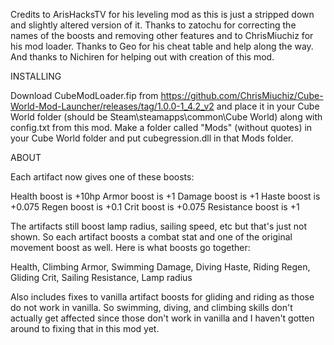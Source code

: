Credits to ArisHacksTV for his leveling mod as this is just a stripped down and slightly altered version of it. Thanks to zatochu for correcting the names of the boosts and removing other features and to ChrisMiuchiz for his mod loader. Thanks to Geo for his cheat table and help along the way. And thanks to Nichiren for helping out with creation of this mod.

INSTALLING

Download CubeModLoader.fip from https://github.com/ChrisMiuchiz/Cube-World-Mod-Launcher/releases/tag/1.0.0-1_4.2_v2 and place it in your Cube World folder (should be Steam\steamapps\common\Cube World) along with config.txt from this mod. Make a folder called "Mods" (without quotes) in your Cube World folder and put cubegression.dll in that Mods folder.

ABOUT

Each artifact now gives one of these boosts:

Health boost is +10hp
Armor boost is +1
Damage boost is +1
Haste boost is +0.075
Regen boost is +0.1
Crit boost is +0.075
Resistance boost is +1

The artifacts still boost lamp radius, sailing speed, etc but that's just not shown. So each artifact boosts a combat stat and one of the original movement boost as well. Here is what boosts go together:

Health, Climbing
Armor, Swimming
Damage, Diving
Haste, Riding
Regen, Gliding
Crit, Sailing
Resistance, Lamp radius

Also includes fixes to vanilla artifact boosts for gliding and riding as those do not work in vanilla. So swimming, diving, and climbing skills don't actually get affected since those don't work in vanilla and I haven't gotten around to fixing that in this mod yet.
